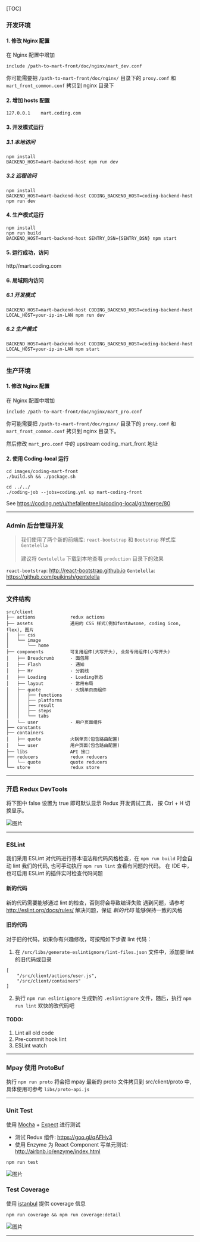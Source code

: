 [TOC]

### 开发环境

#### 1. 修改 Nginx 配置
在 Nginx 配置中增加

```
include /path-to-mart-front/doc/nginx/mart_dev.conf
```
你可能需要把 ```/path-to-mart-front/doc/nginx/``` 目录下的 ```proxy.conf``` 和 ```mart_front_common.conf``` 拷贝到 nginx 目录下

#### 2. 增加 hosts 配置

```
127.0.0.1    mart.coding.com
```

#### 3. 开发模式运行

##### 3.1 本地访问
```
npm install
BACKEND_HOST=mart-backend-host npm run dev
```

##### 3.2 远程访问
```
npm install
BACKEND_HOST=mart-backend-host CODING_BACKEND_HOST=coding-backend-host npm run dev
```

#### 4. 生产模式运行

```
npm install
npm run build
BACKEND_HOST=mart-backend-host SENTRY_DSN={SENTRY_DSN} npm start
```

#### 5. 运行成功，访问
http//mart.coding.com

#### 6. 局域网内访问

##### 6.1 开发模式
```
BACKEND_HOST=mart-backend-host CODING_BACKEND_HOST=coding-backend-host LOCAL_HOST=your-ip-in-LAN npm run dev
```

##### 6.2 生产模式
```
BACKEND_HOST=mart-backend-host CODING_BACKEND_HOST=coding-backend-host LOCAL_HOST=your-ip-in-LAN npm start
```

---

### 生产环境

#### 1. 修改 Nginx 配置
在 Nginx 配置中增加

```
include /path-to-mart-front/doc/nginx/mart_pro.conf
```

你可能需要把 ```/path-to-mart-front/doc/nginx/``` 目录下的 ```proxy.conf``` 和 ```mart_front_common.conf``` 拷贝到 nginx 目录下。

然后修改 ```mart_pro.conf``` 中的 upstream coding_mart_front 地址

#### 2. 使用 Coding-local 运行

```
cd images/coding-mart-front
./build.sh && ./package.sh

cd ../../
./coding-job --jobs=coding.yml up mart-coding-front
```
See https://coding.net/u/thefallentree/p/coding-local/git/merge/80

---

### Admin 后台管理开发

> 我们使用了两个新的前端库: `react-bootstrap` 和 `Bootstrap` 样式库 `Gentelella`<br/> <br/> 建议将 `Gentelella` 下载到本地查看 `production` 目录下的效果

`react-bootstrap`: http://react-bootstrap.github.io
`Gentelella`: https://github.com/puikinsh/gentelella

---

### 文件结构

```
src/client
├── actions             redux actions
├── assets              通用的 CSS 样式(例如fontAwsome, coding icon, flex), 图片
│   ├── css
│   └── image
│       └── home
├── components          可复用组件(大写开头), 业务专用组件(小写开头)
│   ├── Breadcrumb      - 面包屑
│   ├── Flash           - 通知
│   ├── Hr              - 分割线
│   ├── Loading         - Loading状态
│   ├── layout          - 常用布局
│   ├── quote           - 火锅单页面组件
│   │   ├── functions
│   │   ├── platforms
│   │   ├── result
│   │   ├── steps
│   │   └── tabs
│   └── user            - 用户页面组件
├── constants
├── containers
│   ├── quote           火锅单页(包含路由配置)
│   └── user            用户页面(包含路由配置)
├── libs                API 接口
├── reducers            redux reducers
│   └── quote           quote reducers
└── store               redux store

```

---

### 开启 Redux DevTools
将下图中 false 设置为 true 即可默认显示 Redux 开发调试工具， 按 Ctrl + H 切换显示。

![图片][1]

[1]: https://dn-coding-net-production-pp.qbox.me/37c8edfc-cf3b-4ae3-93e6-23e3f84d6dfe.png

---

### ESLint
我们采用 ESLint 对代码进行基本语法和代码风格检查，在 ```npm run build``` 时会自动 lint 我们的代码, 也可手动执行 ```npm run lint``` 查看有问题的代码。
在 IDE 中，也可启用 ESLint 的插件实时检查代码问题

#### 新的代码
新的代码需要能够通过 lint 的检查，否则将会导致编译失败
遇到问题，请参考 http://eslint.org/docs/rules/ 解决问题，保证 _新的代码_ 能够保持一致的风格

#### 旧的代码
对于旧的代码，如果你有兴趣修改，可按照如下步骤 lint 代码：
1. 在 ```/src/libs/generate-eslintignore/lint-files.json``` 文件中，添加要 lint 的旧代码或目录

```
[
    "/src/client/actions/user.js",
    "/src/client/containers"
]
```
2. 执行 ```npm run eslintignore``` 生成新的 ```.eslintignore``` 文件，随后，执行 ```npm run lint``` 欢快的改代码吧

#### TODO:
1. Lint all old code
2. Pre-commit hook lint
3. ESLint watch

---
### Mpay 使用 ProtoBuf
执行 `npm run proto` 将会把 mpay 最新的 proto 文件拷贝到 src/client/proto 中, 具体使用可参考 `libs/proto-api.js`

---
### Unit Test
使用 [Mocha][mocha] + [Expect][expect] 进行测试

- 测试 Redux 组件: https://goo.gl/qAFHy3
- 使用 Enzyme 为 React Component 写单元测试: http://airbnb.io/enzyme/index.html

```
npm run test
```
 ![图片](https://dn-coding-net-production-pp.qbox.me/afe49d85-6e6f-4988-8fb3-8e386f6dc42c.png)

### Test Coverage
使用 [istanbul][istanbul] 提供 coverage 信息

```
npm run coverage && npm run coverage:detail
```
 ![图片](https://dn-coding-net-production-pp.qbox.me/f679f465-c620-4eb4-8b83-13310e092aca.png)

---

[mocha]: https://mochajs.org/
[istanbul]: https://github.com/gotwarlost/istanbul
[expect]: https://github.com/mjackson/expect
